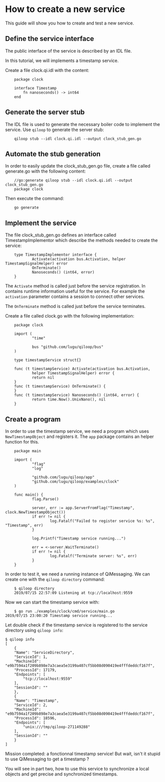 # How to create a new service

This guide will show you how to create and test a new service.

## Define the service interface

The public interface of the service is described by an IDL file.

In this tutorial, we will implements a timestamp service.

Create a file clock.qi.idl with the content:

        package clock

        interface Timestamp
            fn nanoseconds() -> int64
        end

## Generate the server stub

The IDL file is used to generate the necessary boiler code to
implement the service. Use `qiloop` to generate the server stub:

        qiloop stub --idl clock.qi.idl --output clock_stub_gen.go

## Automate the stub generation

In order to easily update the clock_stub_gen.go file, create a file
called generate.go with the following content:

        //go:generate qiloop stub --idl clock.qi.idl --output clock_stub_gen.go
        package clock

Then execute the command:

        go generate

## Implement the service

The file clock_stub_gen.go defines an interface called
TimestampImplementor which describe the methods needed to create the
service:

        type TimestampImplementor interface {
                Activate(activation bus.Activation, helper TimestampSignalHelper) error
                OnTerminate()
                Nanoseconds() (int64, error)
        }

The `Activate` method is called just before the service registration.
In contains runtime information useful for the service. For example
the `activation` parameter contains a session to connect other
services.

The `OnTerminate` method is called just before the service
terminates.

Create a file called clock.go with the following implementation:

        package clock

        import (
                "time"

                bus "github.com/lugu/qiloop/bus"
        )

        type timestampService struct{}

        func (t timestampService) Activate(activation bus.Activation,
                helper TimestampSignalHelper) error {
                return nil
        }
        func (t timestampService) OnTerminate() {
        }
        func (t timestampService) Nanoseconds() (int64, error) {
                return time.Now().UnixNano(), nil
        }

## Create a program

In order to use the timestamp service, we need a program which uses
`NewTimestampObject` and registers it. The `app` package contains an
helper function for this.

        package main

        import (
                "flag"
                "log"

                "github.com/lugu/qiloop/app"
                "github.com/lugu/qiloop/examples/clock"
        )

        func main() {
                flag.Parse()

                server, err := app.ServerFromFlag("Timestamp", clock.NewTimestampObject())
                if err != nil {
                        log.Fatalf("Failed to register service %s: %s", "Timestamp", err)
                }

                log.Printf("Timestamp service running...")

                err = <-server.WaitTerminate()
                if err != nil {
                        log.Fatalf("Terminate server: %s", err)
                }
        }

In order to test it, we need a running instance of QiMessaging. We can
create one with the `qiloop directory` command:

        $ qiloop directory
        2019/07/15 22:57:09 Listening at tcp://localhost:9559

Now we can start the timestamp service with:

        $ go run ./examples/clock/cmd/service/main.go
	2019/07/15 23:00:20 Timestamp service running...

Let double check if the timestamp service is registered to the service
directory using `qiloop info`:

	$ qiloop info
	[
	    {
		"Name": "ServiceDirectory",
		"ServiceId": 1,
		"MachineId": "e9b7594a1f209b898e7a3caea5e3199a407cf5bb08d090419e4fffdeddcf167f",
		"ProcessId": 17179,
		"Endpoints": [
		    "tcp://localhost:9559"
		],
		"SessionId": ""
	    },
	    {
		"Name": "Timestamp",
		"ServiceId": 2,
		"MachineId": "e9b7594a1f209b898e7a3caea5e3199a407cf5bb08d090419e4fffdeddcf167f",
		"ProcessId": 18596,
		"Endpoints": [
		    "unix:///tmp/qiloop-271149288"
		],
		"SessionId": ""
	    }
	]

Mission completed: a fonctionnal timestamp service! But wait, isn't it stupid
to use QiMessaging to get a timestamp ?

You will see in part two, how to use this service to synchronize a
local objects and get precise and synchronized timestamps.
